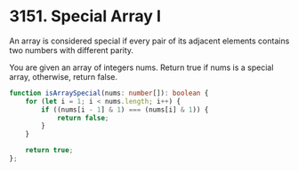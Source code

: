 # 3151. Special Array I

An array is considered special if every pair of its adjacent elements contains two numbers with different parity.

You are given an array of integers nums. Return true if nums is a special array, otherwise, return false.

```ts
function isArraySpecial(nums: number[]): boolean {
    for (let i = 1; i < nums.length; i++) {
        if ((nums[i - 1] & 1) === (nums[i] & 1)) {
            return false;
        }
    }

    return true;
};
```
